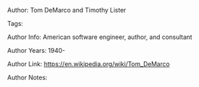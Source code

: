 Author: Tom DeMarco and Timothy Lister

Tags:

Author Info:  American software engineer, author, and consultant

Author Years: 1940-

Author Link:  https://en.wikipedia.org/wiki/Tom_DeMarco

Author Notes:


